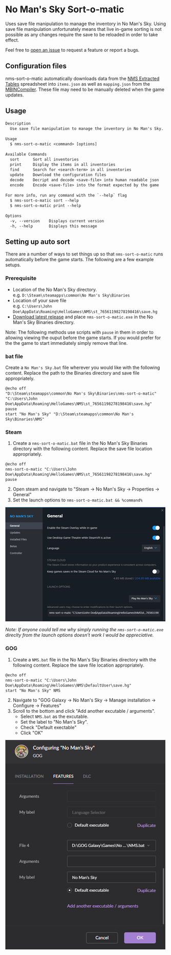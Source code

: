 # No Man's Sky Sort-o-matic
Uses save file manipulation to manage the inventory in No Man's Sky. Using save file manipulation unfortunately means that live in-game sorting is not possible as any changes require the save to be reloaded in order to take effect.

Feel free to [open an issue](https://github.com/RedHatter/nms-sort-o-matic/issues/new) to request a feature or report a bugs.

## Configuration files
nms-sort-o-matic automatically downloads data from the [NMS Extracted Tables](https://docs.google.com/spreadsheets/d/1J8WdrubKgo8A9hPY-hbQLq4eVrb3n3lZAgiI2J7ncAU/edit#gid=0) spreadsheet into `items.json` as well as `mapping.json` from the [MBINCompiler](https://github.com/monkeyman192/MBINCompiler). These file may need to be manually deleted when the game updates.

## Usage

```
Description
  Use save file manipulation to manage the inventory in No Man's Sky.
  
Usage
  $ nms-sort-o-matic <command> [options]
  
Available Commands
  sort      Sort all inventories
  print     Display the items in all inventories
  find      Search for <search-term> in all inventories
  update    Download the configuration files
  decode    Decript and decode <save-file> into human readable json
  encode    Encode <save-file> into the format expected by the game
  
For more info, run any command with the `--help` flag
  $ nms-sort-o-matic sort --help
  $ nms-sort-o-matic print --help

Options
  -v, --version    Displays current version
  -h, --help       Displays this message   
```

## Setting up auto sort
There are a number of ways to set things up so that `nms-sort-o-matic` runs automatically before the game starts. The following are a few example setups.

### Prerequisite
* Location of the No Man's Sky directory.  
  e.g. `D:\Steam\steamapps\common\No Man's Sky\Binaries`
* Location of your save file  
  e.g. `C:\Users\John Doe\AppData\Roaming\HelloGames\NMS\st_76561198278198416\save.hg`
* [Download latest release](https://github.com/RedHatter/nms-sort-o-matic/releases/latest/download/nms-sort-o-matic.exe) and place `nms-sort-o-matic.exe` in the No Man's Sky Binaries directory. 

Note: The following methods use scripts with `pause` in them in order to allowing viewing the ouput before the game starts. If you would prefer for the the game to start immediately simply remove that line.
### bat file

Create a `No Man's Sky.bat` file wherever you would like with the following content. Replace the path to the Binaries directory and save file appropriately.
```
@echo off
"D:\Steam\steamapps\common\No Man's Sky\Binaries\nms-sort-o-matic" "C:\Users\John Doe\AppData\Roaming\HelloGames\NMS\st_76561198278198416\save.hg"
pause
start "No Man's Sky" "D:\Steam\steamapps\common\No Man's Sky\Binaries\NMS"
```

### Steam
1. Create a `nms-sort-o-matic.bat` file in the No Man's Sky Binaries directory with the following content. Replace the save file location appropriately.
```
@echo off
nms-sort-o-matic "C:\Users\John Doe\AppData\Roaming\HelloGames\NMS\st_76561198278198416\save.hg"
pause
```
2. Open steam and navigate to "Steam -> No Man's Sky -> Properties -> General"
3. Set the launch options to `nms-sort-o-matic.bat && %command%`

![Steam properties](screenshots/steam.png?raw=true)

*Note: If anyone could tell me why simply running the `nms-sort-o-matic.exe` direclty from the launch options doesn't work I would be appreciative.*

### GOG
1. Create a `NMS.bat` file in the No Man's Sky Binaries directory with the following content. Replace the save file location appropriately.
```
@echo off
nms-sort-o-matic "C:\Users\John Doe\AppData\Roaming\HelloGames\NMS\DefaultUser\save.hg"
start "No Man's Sky" NMS
```
2. Navigate to "GOG Galaxy -> No Man's Sky -> Manage installation -> Configure -> Features"
3. Scroll to the bottom and click "Add another excutable / arguments".
    * Select `NMS.bat` as the excutable.
    * Set the label to "No Man's Sky".
    * Check "Default exectable"
    * Click "OK"

![GOG Galaxy Configure](screenshots/gog.png?raw=true)
